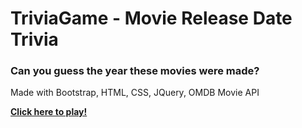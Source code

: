 # TriviaGame - Movie Release Date Trivia

### Can you guess the year these movies were made?

Made with Bootstrap, HTML, CSS, JQuery, OMDB Movie API

**[Click here to play!](https://vlineros.github.io/TriviaGame/)**

